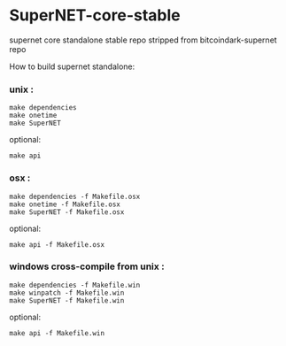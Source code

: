 # SuperNET-core-stable
supernet core standalone stable repo stripped from bitcoindark-supernet repo

How to build supernet standalone:

### unix :
```
make dependencies
make onetime
make SuperNET
```

optional:
```
make api
```

### osx :
```
make dependencies -f Makefile.osx
make onetime -f Makefile.osx
make SuperNET -f Makefile.osx
```

optional:
```
make api -f Makefile.osx
```

### windows cross-compile from unix :
```
make dependencies -f Makefile.win
make winpatch -f Makefile.win
make SuperNET -f Makefile.win
```

optional:
```
make api -f Makefile.win
```
